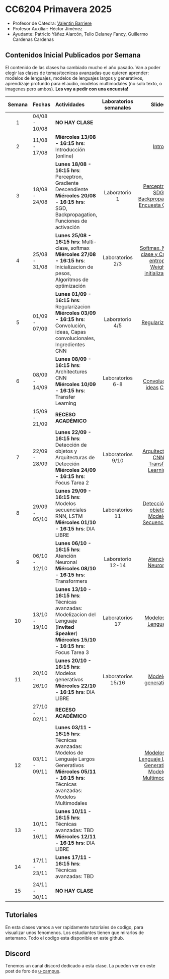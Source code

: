 # CC6204 Primavera 2025

* Profesor de Cátedra:  [Valentin Barriere](https://valbarriere.github.io)
* Profesor Auxiliar: Héctor Jiménez
* Ayudante:  Patricio Yáñez Alarcón, Tello Delaney Fancy, Guillermo Cardenas Cardenas 

## Contenidos Inicial Publicados por Semana

El contenido de las clases ha cambiado mucho el año pasado. Van a poder elegir las clases de temas/tecnicas avanzadas que quieren aprender: modelos de lenguajes, modelos de lenguajes largos y generativos, aprendizaje profundo para el audio, modelos multimodales (no solo texto, o imagenes pero ambos). **Les voy a pedir con una encuesta!** 

| Semana | Fechas        | Actividades                                                                 | Laboratorios semanales     | Slides | Trabajo graduado             |
|:------:|:--------------|:----------------------------------------------------------------------------|:--------------------------:|:------:|:----------------------------:|
|   1    | 04/08 - 10/08 | **NO HAY CLASE**                                                            |                            |        |                              |
|   2    | 11/08 - 17/08 | **Miércoles 13/08 - 16:15 hrs**: Introducción (online)                              |                            | [Intro](./Slides/1_Introduction.pdf) |                              |
|   3    | 18/08 - 24/08 | **Lunes 18/08 - 16:15 hrs**: Perceptron, Gradiente Descendiente <br/> **Miércoles 20/08 - 16:15 hrs**: SGD, Backpropagation, Funciones de activación |            Laboratorio 1                | [Perceptron y SDG](./Slides/2_Perceptron_GD.pdf) <br/> [Backpropagation](./Slides/3_Backpropagation.pdf) <br/> [Encuesta Clases](./Additional_Material/1.1_Encuesta.pdf) |                              |
|   4    | 25/08 - 31/08 | **Lunes 25/08 - 16:15 hrs**: Multi-clase, softmax <br/> **Miércoles 27/08 - 16:15 hrs**: Inicializacion de pesos, Algoritmos de optimización | Laboratorios 2/3           | [Softmax, Multi-clase y Cross-entropy](./Slides/4_Softmax_CEL.pdf) </br> [Weight initialization](./Slides/5_Initialization_optimization.pdf)| 26/08 T_1 Enunciado           |
|   5    | 01/09 - 07/09 | **Lunes 01/09 - 16:15 hrs**: Regularizacion <br/> **Miércoles 03/09 - 16:15 hrs**: Convolución, ideas, Capas convolucionales, Ingredientes CNN | Laboratorio 4/5              |  [Regularization](./Slides/6_Regularization.pdf)  |                              |
|   6    | 08/09 - 14/09 | **Lunes 08/09 - 16:15 hrs**: Architectures CNN <br/> **Miércoles 10/09 - 16:15 hrs**: Transfer Learning | Laboratorios 6-8              | <br/> [Convolución, ideas](./Slides/7_CNN1.pdf) [CNN](./Slides/8_CNN2.pdf) | 09/09 T_1 Entrega <br> 11/09 T_2 Enunciado |
|        | 15/09 - 21/09 | **RECESO ACADÉMICO**                                                        |                            |        |                              |
|   7    | 22/09 - 28/09 | **Lunes 22/09 - 16:15 hrs**: Detección de objetos y Arquitecturas de Detección <br/> **Miércoles 24/09 - 16:15 hrs**: Focus Tarea 2 | Laboratorios 9/10           | <br/> [Arquitecturas CNN](./Slides/9_CNN_Architectures.pdf) </br> [Transfer Learning](./Slides/10_TransferLearning.pdf)|             |
|   8    | 29/09 - 05/10 | **Lunes 29/09 - 16:15 hrs**: Modelos secuenciales RNN, LSTM  <br/> **Miércoles 01/10 - 16:15 hrs**: DIA LIBRE|    Laboratorios 11     | [Detección de objetos](./Slides/11_ComputerVision.pdf) <br/> [Modelos Secuenciales](./Slides/12_SequenceModels.pdf)  | 30/09 T_2 Entrega          |
|   9    | 06/10 - 12/10 | **Lunes 06/10 - 16:15 hrs**: Atención Neuronal  <br/> **Miércoles 08/10 - 16:15 hrs**: Transformers |     Laboratorio 12-14   | [Atención Neuronal](./Slides/13_NeuralMachineTranslation_Attention.pdf) |      09/10 T_3 Enunciado           |
|   10   | 13/10 - 19/10 | **Lunes 13/10 - 16:15 hrs**: Técnicas avanzadas: Modelizacion del Lenguaje (**Invited Speaker**) <br/> **Miércoles 15/10 - 16:15 hrs**: Focus Tarea 3 |      Laboratorios 17        | [Modelos de Lenguaje](./Slides/N_introduccion_nlp.pdf)  |        |
|   11   | 20/10 - 26/10 | **Lunes 20/10 - 16:15 hrs**: Modelos generativos <br/> **Miércoles 22/10 - 16:15 hrs**: DIA LIBRE |     Laboratorios 15/16    |       [Modelos generativos](./Slides/15_GenerativeModels.pdf)                     |                23/10 T_3 Entrega  24/10 T_4 Enunciado                   |
|        | 27/10 - 02/11 | **RECESO ACADÉMICO**                                                        |                            |        |                              |
|   12   | 03/11 - 09/11 | **Lunes 03/11 - 16:15 hrs**: Técnicas avanzadas: Modelos de Lenguaje Largos Generativos  <br/> **Miércoles 05/11 - 16:15 hrs**: Técnicas avanzadas: Modelos Multimodales <br>  |      | [Modelos de Lenguaje Largos Generativos](./Slides/N_Generative_LLMs.pdf) <br/> [Modelos Multimodales](./Slides/N_Multimodal_Models.pdf)  |  <br/>  |
|   13   | 10/11 - 16/11 | **Lunes 10/11 - 16:15 hrs**: Técnicas avanzadas: TBD  <br/> **Miércoles 12/11 - 16:15 hrs**: DIA LIBRE |                            |  |                              13/11 T_4 Entrega |
|   14   | 17/11 - 23/11 | **Lunes 17/11 - 16:15 hrs**:  Técnicas avanzadas: TBD                       |                            |        |      19/11 T_Bonus Enunciado        |
|     15   | 24/11 - 30/11 | **NO HAY CLASE**                                         |                            |        |                 26/11 T_Bonus Entrega             |


## Tutoriales

En esta clases vamos a ver rapidamente tutoriales de codigo, para visualizar unos fenomenos. Los estudiantes tienen que mirarlos de antemano. Todo el codigo esta disponible en este github. 


## Discord 

Tenemos un canal discord dedicado a esta clase. La pueden ver en este post de foro de [u-campus](https://www.u-cursos.cl/ingenieria/2025/2/CC6204/1/foro/).  